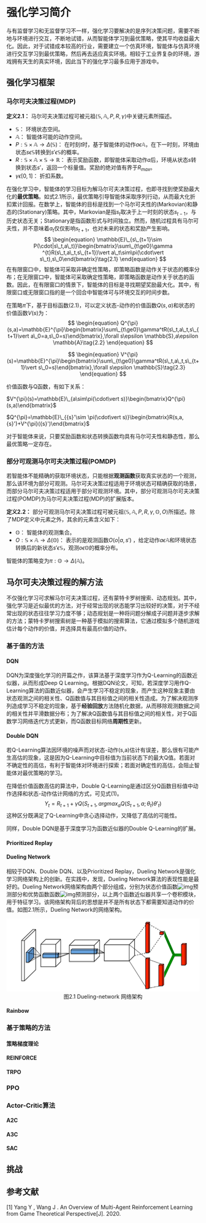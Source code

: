 # 强化学习简介

与有监督学习和无监督学习不一样，强化学习要解决的是序列决策问题，需要不断地与环境进行交互，不断地试错，从而智能体学习到最优策略，使其平均收益最大化。因此，对于试错成本较高的行业，需要建立一个仿真环境，智能体与仿真环境进行交互学习到最优策略，然后再去适应真实环境。相较于工业界复杂的环境，游戏拥有天生的真实环境，因此当下的强化学习最多应用于游戏中。

## 强化学习框架

### 马尔可夫决策过程(MDP) 

**定义2.1：** 马尔可夫决策过程可被元祖$\langle \mathbb{S},\mathbb{A},P,R,\gamma \rangle$中关键元素所描述。

- $\mathbb{S}：$ 环境状态空间。
- $\mathbb{A}：$ 智能体可能的动作空间。
- $P:\mathbb{S}\times\mathbb{A}\to\Delta(\mathbb{S})：$ 在时刻$t$时，基于智能体的动作$a\epsilon\mathbb{A}$，在下一时刻，环境由状态$s\epsilon\mathbb{S}$转换到${s}'\epsilon\mathbb{S}$的概率。
- $R:\mathbb{S}\times\mathbb{A}\times\mathbb{S}\to\mathbb{R}：$ 表示奖励函数，即智能体采取动作$a$后，环境从状态$s$转换到状态${s}'$，返回一个标量值。奖励的绝对值有界于$R_{max}$。
- $\gamma\epsilon[0,1]：$ 折扣系数。

在强化学习中，智能体的学习目标为解马尔可夫决策过程，也即寻找到使奖励最大化的**最优策略**。如式2.1所示，最优策略引导智能体采取序列行动，从而最大化折扣累计回报。在数学上，智能体的目标是找到一个马尔可夫性的(Markovian)和静态的(Stationary)策略。其中，Markovian是指$s_t$取决于上一时刻的状态$s_{t-1}$，与历史状态无关；Stationary是指函数形式与时间独立。然而，随机过程具有马尔可夫性，并不意味着$a_t$仅仅影响$s_{t+1}$，也对未来的状态和奖励产生影响。
$$
\begin{equation}
\mathbb{E}\_{s\_{t+1}\sim P(\cdot|s\_t,a\_t)}\begin{bmatrix}\sum\_{t\ge0}\gamma ^{t}R(s\_t,a\_t,s\_{t+1})\vert a\_t\sim\pi(\cdot\vert s\_t),s\_0\end{bmatrix}\tag{2.1}
\end{equation}
$$
在有限窗口中，智能体可采取非确定性策略，即策略函数是动作关于状态的概率分布；在无限窗口中，智能体可采取确定性策略，即策略函数是动作关于状态的函数。因此，在有限窗口的情景下，智能体的目标是寻找期望奖励最大化。其中，有限窗口或无限窗口指的是一个回合中智能体可与环境交互的时间步数。

在策略$\pi$下，基于目标函数(2.1)，可以定义状态-动作的价值函数$Q(s,a)$和状态的价值函数$V(s)$为：
$$
\begin{equation}
Q^{\pi}(s,a)=\mathbb{E}^{\pi}\begin{bmatrix}\sum\_{t\ge0}\gamma^tR(s\_t,a\_t,s\_{t+1}\vert a\_0=a,s\_0=s)\end{bmatrix},\forall s\epsilon \mathbb{S},a\epsilon \mathbb{A}\tag{2.2}
\end{equation}
$$

$$
\begin{equation}
V^{\pi}(s)=\mathbb{E}^{\pi}\begin{bmatrix}\sum\_{t\ge0}\gamma^tR(s\_t,a\_t,s\_{t+1}\vert s\_0=s)\end{bmatrix},\forall s\epsilon \mathbb{S}\tag{2.3}
\end{equation}
$$

价值函数与Q函数，有如下关系：

$V^{\pi}(s)=\mathbb{E}\_{a\sim\pi(\cdot\vert s)}\begin{bmatrix}Q^{\pi}(s,a)\end{bmatrix}$

$Q^{\pi}=\mathbb{E}\_{{s}'\sim \pi(\cdot\vert s)}\begin{bmatrix}R(s,a,{s}')+V^{\pi}({s}')\end{bmatrix}$

 对于智能体来说，只要奖励函数和状态转换函数均具有马尔可夫性和静态性，那么最优策略一定存在。



### 部分可观测马尔可夫决策过程(POMDP)

若智能体不能精确的获取环境状态，只能根据**观测函数**获取真实状态的一个观测，那么该环境为部分可观测。马尔可夫决策过程适用于环境状态可精确获取的场景，而部分马尔可夫决策过程适用于部分可观测环境。其中，部分可观测马尔可夫决策过程(POMDP)为马尔可夫决策过程(MDP)的扩展版本。

**定义2.2：** 部分可观测马尔可夫决策过程可被元祖$\langle \mathbb{S},\mathbb{A},P,R,\gamma,\mathbb{O},O \rangle$所描述。除了MDP定义中元素之外，其余的元素含义如下：

- $\mathbb{O}：$ 智能体的观测集合。
- $O:\mathbb{S}\times\mathbb{A}\to\Delta(\mathbb{O})：$ 表示的是观测函数$O(o\vert a,{s}')$ ，给定动作$a\epsilon \mathbb{A}$和环境状态转换后的新状态${s}'\epsilon \mathbb{S}$，观测$o\epsilon \mathbb{O}$的概率分布。

智能体的策略变为$\pi:\mathbb{O}\to\Delta(\mathbb{A})$。



## 马尔可夫决策过程的解方法

不仅强化学习可求解马尔可夫决策过程，还有蒙特卡罗树搜索、动态规划。其中，强化学习是近似最优的方法，对于经常出现的状态能学习出较好的决策，对于不经常出现的状态往往学习力度不够；动态规划是一种将问题分解成子问题并逐步求解的方法；蒙特卡罗树搜索树是一种基于模拟的搜索算法，它通过模拟多个随机游戏估计每个动作的价值，并选择具有最高价值的动作。

### 基于值的方法

#### DQN

DQN为深度强化学习的开篇之作，该算法基于深度学习作为Q-Learning的函数近似器，从而形成Deep Q Learning。根据DQN论文，可知，若深度学习用作Q-Learning算法的函数近似器，会产生学习不稳定的现象，而产生这种现象主要由状态观测之间的相关性、Q函数值与其目标值之间的相关性造成。为了解决观测序列造成学习不稳定的现象，基于**经验回放**方法随机化数据，从而移除观测数据之间的相关性并平滑数据分布；为了解决Q函数值与其目标值之间的相关性，对于Q函数学习网络迭代方式更新，而Q函数目标网络**周期性**更新。

#### Double DQN

若Q-Learning算法因环境的噪声而对状态-动作(s,a)估计有误差，那么很有可能产生高估的现象，这是因为Q-Learning中目标值为当前状态下的最大Q值。若面对不确定性的高估，有利于智能体对环境进行探索；若面对确定性的高估，会阻止智能体对最优策略的学习。

在降低价值函数高估的算法中，Double Q-Learning是通过区分Q函数目标值中动作选择和状态-动作估计网络的方式，可见式(1)。
$$
Y_t=R_{t+1}+\gamma Q(S_{t+1},argmax_{a}Q(S_{t+1},a;\theta_{t}){\theta}'_{t})
$$
这种区分既满足了Q-Learning中贪心选择动作，又降低了高估的可能性。

同样，Double DQN是基于深度学习为函数近似器的Double Q-Learning的扩展。

#### Prioritized Replay



#### Dueling Network

相较于DQN、Double DQN、以及Prioritized Replay，Dueling Network是强化学习网络架构上的创新。在实践中，发现，Dueling Network算法的表现性能是最好的。Dueling Network网络架构由两个部分组成，分别为状态价值函数![img](https://cdn.nlark.com/yuque/__latex/283b1b0d0929bc6fe1f092901d366e1a.svg)预测部分和优势函数函数![img](https://cdn.nlark.com/yuque/__latex/450c50a85770bd2a9af629098326981d.svg)预测部分，以上两个函数近似器共享一个卷积模块，用于特征学习。该网络架构背后的思想是并不是所有状态下都需要知道动作的价值。如图2.1所示，Dueling Network的网络架构。

<div align=center><img width="800" src="../img/chapter2/dueling-network.png" /></div>

<div align=center>
    图2.1 Dueling-network 网络架构
</div>

#### Rainbow





### 基于策略的方法

#### 策略梯度理论



#### REINFORCE



#### TRPO





### PPO





### Actor-Critic算法

#### A2C





#### A3C





#### SAC





## 挑战





## 参考文献

[1] Yang Y ,  Wang J . An Overview of Multi-Agent Reinforcement Learning from Game Theoretical Perspective[J].  2020.
